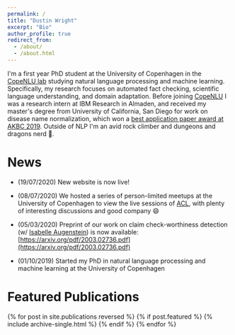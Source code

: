 ```yaml
---
permalink: /
title: "Dustin Wright"
excerpt: "Bio"
author_profile: true
redirect_from: 
  - /about/
  - /about.html
---
```


I'm a first year PhD student at the University of Copenhagen in the [CopeNLU lab](https://copenlu.github.io/) studying natural language processing and machine learning. Specifically, my research focuses on automated fact checking, scientific language understanding, and domain adaptation. Before joining [CopeNLU](https://copenlu.github.io/) I was a research intern at IBM Research in Almaden, and received my master's degree from University of California, San Diego for work on disease name normalization, which won a [best application paper award at AKBC 2019](https://www.akbc.ws/2019/awards/). Outside of NLP I'm an avid rock climber and dungeons and dragons nerd :dragon_face:.

News
========
- (19/07/2020) New website is now live!

- (08/07/2020) We hosted a series of person-limited meetups at the University of Copenhagen to view the live sessions of [ACL](https://acl2020.org/), with plenty of interesting discussions and good company :smile:

- (05/03/2020) Preprint of our work on claim check-worthiness detection (w/ [Isabelle Augenstein](https://isabelleaugenstein.github.io/)) is now available: [https://arxiv.org/pdf/2003.02736.pdf](https://arxiv.org/pdf/2003.02736.pdf)

- (01/10/2019) Started my PhD in natural language processing and machine learning at the University of Copenhagen

Featured Publications
========
{% for post in site.publications reversed %}
  {% if post.featured %}
    {% include archive-single.html %}
  {% endif %}
{% endfor %}
